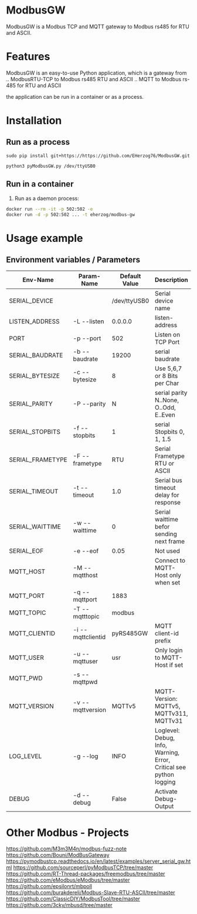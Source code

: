 # ModbusGW
ModbusGW is a Modbus TCP and MQTT gateway to Modbus rs485 for RTU and ASCII.

# Features
ModbusGW is an easy-to-use Python application,
which is a gateway from
.. ModbusRTU-TCP to Modbus rs485 RTU and ASCII
.. MQTT to Modbus rs-485 for RTU and ASCII

the application can be run in a container or as a process.

# Installation
## Run as a process
```
sudo pip install git+https://https://github.com/EHerzog76/ModbusGW.git

python3 pyModbusGW.py /dev/ttyUSB0
```

## Run in a container
1. Run as a daemon process:
  ```sh
  docker run --rm -it -p 502:502 -e 
  docker run -d -p 502:502 ... -t eherzog/modbus-gw
  ```

# Usage example
## Environment variables / Parameters
|Env-Name|Param-Name|Default Value|Description|
|---|---|---|---|
|SERIAL_DEVICE | |/dev/ttyUSB0 | Serial device name
|LISTEN_ADDRESS | -L --listen|0.0.0.0 |listen-address
|PORT | -p --port|502 |Listen on TCP Port
|SERIAL_BAUDRATE | -b --baudrate|19200 |serial baudrate
|SERIAL_BYTESIZE | -c --bytesize|8 |Use 5,6,7 or 8 Bits per Char
|SERIAL_PARITY | -P --parity|N |serial parity N..None, O..Odd, E..Even
|SERIAL_STOPBITS | -f --stopbits|1 |serial Stopbits 0, 1, 1.5
|SERIAL_FRAMETYPE | -F --frametype|RTU |Serial Frametype RTU or ASCII
|SERIAL_TIMEOUT | -t --timeout|1.0 |Serial bus timeout delay for response
|SERIAL_WAITTIME | -w --waittime|0 |Serial waittime befor sending next frame
|SERIAL_EOF | -e --eof|0.05 |Not used
|MQTT_HOST | -M --mqtthost| |Connect to MQTT-Host only when set
|MQTT_PORT | -q --mqttport|1883 |
|MQTT_TOPIC | -T --mqtttopic|modbus |
|MQTT_CLIENTID | -i --mqttclientid|pyRS485GW |MQTT client-id prefix
|MQTT_USER | -u --mqttuser|usr |Only login to MQTT-Host if set
|MQTT_PWD | -s --mqttpwd| |
|MQTT_VERSION | -v --mqttversion|MQTTv5 |MQTT-Version: MQTTv5, MQTTv311, MQTTv31
|LOG_LEVEL | -g --log|INFO |Loglevel: Debug, Info, Warning, Error, Critical see python logging 
|DEBUG | -d --debug|False |Activate Debug-Output

# Other Modbus - Projects
https://github.com/M3m3M4n/modbus-fuzz-note
https://github.com/Bouni/ModBusGateway
https://pymodbustcp.readthedocs.io/en/latest/examples/server_serial_gw.html
https://github.com/sourceperl/pyModbusTCP/tree/master
https://github.com/RT-Thread-packages/freemodbus/tree/master
https://github.com/eModbus/eModbus/tree/master
https://github.com/epsilonrt/mbpoll
https://github.com/burakdereli/Modbus-Slave-RTU-ASCII/tree/master
https://github.com/ClassicDIY/ModbusTool/tree/master
https://github.com/3cky/mbusd/tree/master
